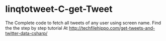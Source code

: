 # linqtotweet-C-get-Tweet
The Complete code to fetch all tweets of any user using screen name. Find the the step by step tutorial At 
http://techfilehippo.com/get-tweets-and-twitter-data-csharp/
